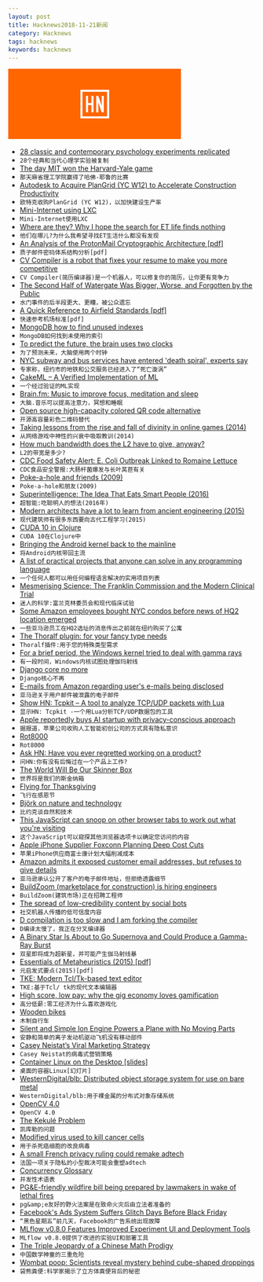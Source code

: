 ```yaml
---
layout: post
title: Hacknews2018-11-21新闻
category: Hacknews
tags: hacknews
keywords: hacknews
---
```


![haccknews-banner](/assets/image/hacknews-banner.jpg)

- [28 classic and contemporary psychology experiments replicated](https://cos.io/about/news/28-classic-and-contemporary-psychology-findings-replicated-more-60-laboratories-each-across-three-dozen-nations-and-territories/)
- `28个经典和当代心理学实验被复制`
- [The day MIT won the Harvard-Yale game](http://www.espn.com/college-football/story/_/id/25276347/best-college-football-prank-harvard-yale-mit-balloon)
- `那天麻省理工学院赢得了哈佛-耶鲁的比赛`
- [Autodesk to Acquire PlanGrid (YC W12) to Accelerate Construction Productivity](https://adsknews.autodesk.com/pressrelease/autodesk-to-acquire-plangrid)
- `欧特克收购PlanGrid (YC W12)，以加快建设生产率`
- [Mini-Internet using LXC](https://github.com/flesueur/mi-lxc)
- `Mini-Internet使用LXC`
- [Where are they? Why I hope the search for ET life finds nothing](https://fermatslibrary.com/s/where-are-they-why-i-hope-the-search-for-extraterrestrial-life-finds-nothing)
- `他们在哪儿?为什么我希望寻找ET生活什么都没有发现`
- [An Analysis of the ProtonMail Cryptographic Architecture [pdf]](https://eprint.iacr.org/2018/1121.pdf)
- `质子邮件密码体系结构分析[pdf]`
- [CV Compiler is a robot that fixes your resume to make you more competitive](https://techcrunch.com/2018/11/21/cvcompiler-is-an-robot-that-fixes-your-resume-to-make-you-more-competitive/)
- `CV Compiler(简历编译器)是一个机器人，可以修复你的简历，让你更有竞争力`
- [The Second Half of Watergate Was Bigger, Worse, and Forgotten by the Public](https://longreads.com/2018/11/20/the-second-half-of-watergate-was-bigger-worse-and-forgotten-by-the-public/)
- `水门事件的后半段更大、更糟，被公众遗忘`
- [A Quick Reference to Airfield Standards [pdf]](https://www.faa.gov/airports/southern/airport_safety/part139_cert/media/aso-airfield-standards-quick-reference.pdf)
- `快速参考机场标准[pdf]`
- [MongoDB how to find unused indexes](https://www.percona.com/blog/2018/11/21/identifying-unused-indexes-in-mongodb/)
- `MongoDB如何找到未使用的索引`
- [To predict the future, the brain uses two clocks](https://news.berkeley.edu/2018/11/19/brainclocks/)
- `为了预测未来，大脑使用两个时钟`
- [NYC subway and bus services have entered &#39;death spiral&#39;, experts say](https://www.theguardian.com/us-news/2018/nov/20/new-york-city-subway-bus-death-spiral-mta-fares)
- `专家称，纽约市的地铁和公交服务已经进入了“死亡漩涡”`
- [CakeML – A Verified Implementation of ML](https://cakeml.org/)
- `一个经过验证的ML实现`
- [Brain.fm: Music to improve focus, meditation and sleep](https://brain.fm)
- `大脑.音乐可以提高注意力，冥想和睡眠`
- [Open source high-capacity colored QR code alternative](https://github.com/jabcode/jabcode)
- `开源高容量彩色二维码替代`
- [Taking lessons from the rise and fall of divinity in online games (2014)](http://nautil.us/issue/10/mergers--acquisitions/how-we-make-gods)
- `从网络游戏中神性的兴衰中吸取教训(2014)`
- [How much bandwidth does the L2 have to give, anyway?](https://github.com/travisdowns/uarch-bench/wiki/How-much-bandwidth-does-the-L2-have-to-give,-anyway%3F)
- `L2的带宽是多少?`
- [CDC Food Safety Alert: E. Coli Outbreak Linked to Romaine Lettuce](https://www.cdc.gov/media/releases/2018/s1120-ecoli-romain-lettuce.html)
- `CDC食品安全警报:大肠杆菌爆发与长叶莴苣有关`
- [Poke-a-hole and friends (2009)](https://lwn.net/Articles/335942/)
- `Poke-a-hole和朋友(2009)`
- [Superintelligence: The Idea That Eats Smart People (2016)](http://idlewords.com/talks/superintelligence.htm)
- `超智能:吃聪明人的想法(2016年)`
- [Modern architects have a lot to learn from ancient engineering (2015)](http://nautil.us/issue/24/error/why-we-should-let-the-pantheon-crack)
- `现代建筑师有很多东西要向古代工程学习(2015)`
- [CUDA 10 in Clojure](https://dragan.rocks/articles/18/CUDA-10-in-Clojure)
- `CUDA 10在Clojure中`
- [Bringing the Android kernel back to the mainline](https://lwn.net/SubscriberLink/771974/ade4e5fb18058302/)
- `将Android内核带回主流`
- [A list of practical projects that anyone can solve in any programming language](https://github.com/karan/Projects)
- `一个任何人都可以用任何编程语言解决的实用项目列表`
- [Mesmerising Science: The Franklin Commission and the Modern Clinical Trial](https://publicdomainreview.org/2018/11/20/mesmerising-science-the-franklin-commission-and-the-modern-clinical-trial/)
- `迷人的科学:富兰克林委员会和现代临床试验`
- [Some Amazon employees bought NYC condos before news of HQ2 location emerged](https://thehill.com/policy/technology/417633-amazon-employees-bought-new-york-city-condos-before-company-announced-hq2)
- `一些亚马逊员工在HQ2选址的消息传出之前就在纽约购买了公寓`
- [The Thoralf plugin: for your fancy type needs](https://dl.acm.org/citation.cfm?id=3242754)
- `Thoralf插件:用于您的特殊类型需求`
- [For a brief period, the Windows kernel tried to deal with gamma rays](https://blogs.msdn.microsoft.com/oldnewthing/20181120-00/?p=100275)
- `有一段时间，Windows内核试图处理伽玛射线`
- [Django core no more](https://www.b-list.org/weblog/2018/nov/20/core/)
- `Django核心不再`
- [E-mails from Amazon regarding user&#39;s e-mails being disclosed](https://sellercentral.amazon.com/forums/t/nice-we-re-contacting-you-to-let-you-know-that-our-website-inadvertently-disclosed-your-email-address-due-to-a-technical-error/429577/38)
- `亚马逊关于用户邮件被泄露的电子邮件`
- [Show HN: Tcpkit – A tool to analyze TCP/UDP packets with Lua](https://github.com/git-hulk/tcpkit)
- `显示HN: Tcpkit -一个用Lua分析TCP/UDP数据包的工具`
- [Apple reportedly buys AI startup with privacy-conscious approach](https://www.theverge.com/2018/11/21/18106192/apple-privacy-ai-silk-labs-acquisition)
- `据报道，苹果公司收购人工智能初创公司的方式具有隐私意识`
- [Rot8000](http://rot8000.com/Index)
- `Rot8000`
- [Ask HN: Have you ever regretted working on a product?](item?id=18499843)
- `问HN:你有没有后悔过在一个产品上工作?`
- [The World Will Be Our Skinner Box](https://thefrailestthing.com/2018/11/19/the-world-is-our-skinner-box/)
- `世界将是我们的斯金纳箱`
- [Flying for Thanksgiving](https://bert.org/2018/11/18/flying-for-thanksgiving/)
- `飞行在感恩节`
- [Björk on nature and technology](https://thecreativeindependent.com/people/bjork-on-nature-and-technology/)
- `比约克谈自然和技术`
- [This JavaScript can snoop on other browser tabs to work out what you&#39;re visiting](https://www.theregister.co.uk/2018/11/21/unmasking_browsers_side_channels/)
- `这个JavaScript可以窥探其他浏览器选项卡以确定您访问的内容`
- [Apple iPhone Supplier Foxconn Planning Deep Cost Cuts](https://www.bloomberg.com/news/articles/2018-11-21/apple-s-biggest-iphone-assembler-is-said-to-plan-deep-cost-cuts)
- `苹果iPhone供应商富士康计划大幅削减成本`
- [Amazon admits it exposed customer email addresses, but refuses to give details](https://techcrunch.com/2018/11/21/amazon-admits-it-exposed-customer-email-addresses-doubles-down-on-secrecy/)
- `亚马逊承认公开了客户的电子邮件地址，但拒绝透露细节`
- [BuildZoom (marketplace for construction) is hiring engineers](https://jobs.lever.co/buildzoom)
- `BuildZoom(建筑市场)正在招聘工程师`
- [The spread of low-credibility content by social bots](https://www.nature.com/articles/s41467-018-06930-7)
- `社交机器人传播的低可信度内容`
- [D compilation is too slow and I am forking the compiler](https://blog.thecybershadow.net/2018/11/18/d-compilation-is-too-slow-and-i-am-forking-the-compiler/)
- `D编译太慢了，我正在分叉编译器`
- [A Binary Star Is About to Go Supernova and Could Produce a Gamma-Ray Burst](https://www.sciencealert.com/this-jaw-dropping-binary-star-is-about-to-go-supernova-and-it-shouldn-t-even-be-here)
- `双星即将成为超新星，并可能产生伽马射线暴`
- [Essentials of Metaheuristics (2015) [pdf]](https://cs.gmu.edu/~sean/book/metaheuristics/Essentials.pdf)
- `元启发式要点(2015)[pdf]`
- [TKE: Modern Tcl/Tk-based text editor](http://tke.sourceforge.net/index.html)
- `TKE:基于Tcl/ tk的现代文本编辑器`
- [High score, low pay: why the gig economy loves gamification](https://www.theguardian.com/business/2018/nov/20/high-score-low-pay-gamification-lyft-uber-drivers-ride-hailing-gig-economy)
- `高分低薪:零工经济为什么喜欢游戏化`
- [Wooden bikes](https://materiabikes.com/2018/10/24/why-wood/)
- `木制自行车`
- [Silent and Simple Ion Engine Powers a Plane with No Moving Parts](https://www.scientificamerican.com/article/silent-and-simple-ion-engine-powers-a-plane-with-no-moving-parts/)
- `安静和简单的离子发动机驱动飞机没有移动部件`
- [Casey Neistat’s Viral Marketing Strategy](https://medium.com/the-set-list/viral-marketing-77aa2fc94b95)
- `Casey Neistat的病毒式营销策略`
- [Container Linux on the Desktop [slides]](https://docs.google.com/presentation/d/17Hml1iFqdXElxOcrh9caQSC5px5mDgaS015Vhaz42ZY)
- `桌面的容器Linux[幻灯片]`
- [WesternDigital/blb: Distributed object storage system for use on bare metal](https://github.com/westerndigitalcorporation/blb)
- `WesternDigital/blb:用于裸金属的分布式对象存储系统`
- [OpenCV 4.0](https://opencv.org/opencv-4-0-0.html)
- `OpenCV 4.0`
- [The Kekulé Problem](http://nautil.us/issue/47/consciousness/the-kekul-problem)
- `凯库勒的问题`
- [Modified virus used to kill cancer cells](http://www.ox.ac.uk/news/2018-11-20-modified-virus-used-kill-cancer-cells)
- `用于杀死癌细胞的改良病毒`
- [A small French privacy ruling could remake adtech](https://techcrunch.com/2018/11/20/how-a-small-french-privacy-ruling-could-remake-adtech-for-good/)
- `法国一项关于隐私的小型裁决可能会重塑adtech`
- [Concurrency Glossary](https://slikts.github.io/concurrency-glossary/)
- `并发性术语表`
- [PG&amp;E-friendly wildfire bill being prepared by lawmakers in wake of lethal fires](https://www.mercurynews.com/2018/11/20/pge-friendly-wildfire-bill-being-eyed-by-state-lawmakers-in-wake-of-lethal-butte-county-inferno/)
- `pg&amp;e友好的野火法案是在致命火灾后由立法者准备的`
- [Facebook&#39;s Ads System Suffers Glitch Days Before Black Friday](https://www.bloomberg.com/news/articles/2018-11-20/facebook-s-ads-system-suffers-glitch-days-before-black-friday)
- `“黑色星期五”前几天，Facebook的广告系统出现故障`
- [MLflow v0.8.0 Features Improved Experiment UI and Deployment Tools](https://databricks.com/blog/2018/11/21/mlflow-v0-8-0-features-improved-experiment-ui-and-deployment-tools.html)
- `MLflow v0.8.0提供了改进的实验UI和部署工具`
- [The Triple Jeopardy of a Chinese Math Prodigy](https://www.bloomberg.com/news/features/2018-11-19/the-triple-jeopardy-of-ke-xu-a-chinese-hedge-fund-quant)
- `中国数学神童的三重危险`
- [Wombat poop: Scientists reveal mystery behind cube-shaped droppings](https://www.bbc.com/news/world-australia-46258616)
- `袋熊粪便:科学家揭示了立方体粪便背后的秘密`

